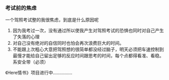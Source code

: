 ### 考试前的焦虑

一个驾照考试整的我很焦虑，到底是什么原因呢



1. 因为我考过一次，没有通过所以使我产生对驾照考试的恐惧也同时对自己产生了失落的心理
2. 对自己没有绝对的自信同时也怕会再次浪费巨大的时间。
3. 不能跟上次粗心大意把驾照想的很简单都没经过脑子，明天必须把车速控制到最慢才能给自己留出足够的反应时间跟思考的时间，每个点都得看准、看稳。      系安全带（必须）



《Here情书》项目进行中...............